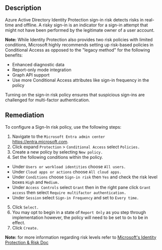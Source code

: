 ## Description

Azure Active Directory Identity Protection sign-in risk detects risks in real-time and offline. A risky sign-in is an indicator for a sign-in attempt that might not have been performed by the legitimate owner of a user account.

**Note:** While Identity Protection also provides two risk policies with limited conditions, Microsoft highly recommends setting up risk-based policies in Conditional Access as opposed to the "legacy method" for the following benefits:

  - Enhanced diagnostic data
  - Report-only mode integration
  - Graph API support
  - Use more Conditional Access attributes like sign-in frequency in the policy

Turning on the sign-in risk policy ensures that suspicious sign-ins are challenged for multi-factor authentication.

## Remediation

To configure a Sign-In risk policy, use the following steps:

1. Navigate to the `Microsoft Entra admin center` https://entra.microsoft.com.
2. Click expand `Protection` > `Conditional Access` select `Policies.`
3. Create a new policy by selecting `New policy.`
4. Set the following conditions within the policy.
  - Under `Users or workload identities` choose `All users.`
  - Under `Cloud apps or actions` choose `All cloud apps.`
  - Under `Conditions` choose `Sign-in risk` then `Yes` and check the risk level boxes `High` and `Medium.`
  - Under `Access Controls` select `Grant` then in the right pane click `Grant access` then select `Require multifactor authentication.`
  - Under `Session` select `Sign-in Frequency` and set to `Every time.`
5. Click `Select.`
6. You may opt to begin in a state of `Report Only` as you step through implementation however, the policy will need to be set to `On` to be in effect.
7. Click `Create.`

**Note:** for more information regarding risk levels refer to [Microsoft's Identity Protection
& Risk Doc](https://learn.microsoft.com/en-us/entra/id-protection/concept-identity-protection-risks)